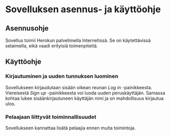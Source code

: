 # Sovelluksen asennus- ja käyttöohje

## Asennusohje

Sovellus toimii Herokun palvelimella Internetissä. Se on käytettävissä selaimella, eikä vaadi erityisiä toimenpiteitä.

## Käyttöohje

### Kirjautuminen ja uuden tunnuksen luominen

Sovellukseen kirjaudutaan sisään oikean reunan *Log in* -painikkeesta. Viereisestä *Sign up* -painikkeesta voi luoda uuden peruskäyttäjän. Samassa kohtaa lukee sisäänkirjautuneen käyttäjän nimi ja on mahdollisuus kirjautua ulos.

### Pelaajaan liittyvät toiminnallisuudet

Sovellukseen kannattaa lisätä pelaajia ennen muita toimintoja. 
